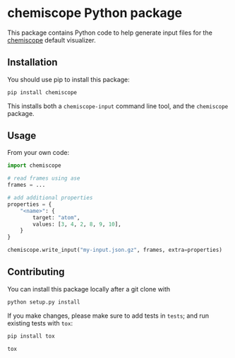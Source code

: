 # chemiscope Python package

This package contains Python code to help generate input files for the
[chemiscope](https://chemiscope.org) default visualizer.

## Installation

You should use pip to install this package:

```bash
pip install chemiscope
```

This installs both a `chemiscope-input` command line tool, and the `chemiscope`
package.

## Usage

From your own code:

```python
import chemiscope

# read frames using ase
frames = ...

# add additional properties
properties = {
    "<name>": {
        target: "atom",
        values: [3, 4, 2, 8, 9, 10],
    }
}

chemiscope.write_input("my-input.json.gz", frames, extra=properties)
```

## Contributing

You can install this package locally after a git clone with

```bash
python setup.py install
```

If you make changes, please make sure to add tests in `tests`; and run existing
tests with `tox`:

```bash
pip install tox

tox
```
